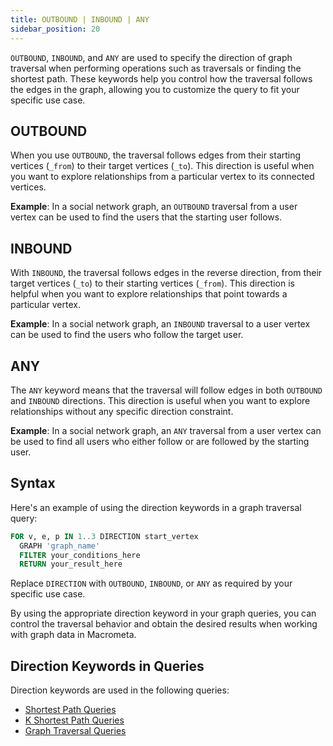 ```yaml
---
title: OUTBOUND | INBOUND | ANY
sidebar_position: 20
---
```


`OUTBOUND`, `INBOUND`, and `ANY` are used to specify the direction of graph traversal when performing operations such as traversals or finding the shortest path. These keywords help you control how the traversal follows the edges in the graph, allowing you to customize the query to fit your specific use case.



## OUTBOUND

When you use `OUTBOUND`, the traversal follows edges from their starting vertices (`_from`) to their target vertices (`_to`). This direction is useful when you want to explore relationships from a particular vertex to its connected vertices.

**Example**: In a social network graph, an `OUTBOUND` traversal from a user vertex can be used to find the users that the starting user follows.

## INBOUND

With `INBOUND`, the traversal follows edges in the reverse direction, from their target vertices (`_to`) to their starting vertices (`_from`). This direction is helpful when you want to explore relationships that point towards a particular vertex.

**Example**: In a social network graph, an `INBOUND` traversal to a user vertex can be used to find the users who follow the target user.

## ANY

The `ANY` keyword means that the traversal will follow edges in both `OUTBOUND` and `INBOUND` directions. This direction is useful when you want to explore relationships without any specific direction constraint.

**Example**: In a social network graph, an `ANY` traversal from a user vertex can be used to find all users who either follow or are followed by the starting user.

## Syntax

Here's an example of using the direction keywords in a graph traversal query:

```sql
FOR v, e, p IN 1..3 DIRECTION start_vertex
  GRAPH 'graph_name'
  FILTER your_conditions_here
  RETURN your_result_here
```

Replace `DIRECTION` with `OUTBOUND`, `INBOUND`, or `ANY` as required by your specific use case.

By using the appropriate direction keyword in your graph queries, you can control the traversal behavior and obtain the desired results when working with graph data in Macrometa.

## Direction Keywords in Queries

Direction keywords are used in the following queries:

- [Shortest Path Queries](../shortest-path-queries/)
- [K Shortest Path Queries](../k-shortest-paths-queries/)
- [Graph Traversal Queries](../traversal-queries/)
